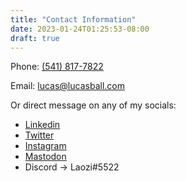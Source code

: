```yaml
---
title: "Contact Information"
date: 2023-01-24T01:25:53-08:00
draft: true
---
```


Phone: [(541) 817-7822](tel:5418177822)

Email: lucas@lucasball.com

Or direct message on any of my socials:

- [Linkedin](www.linkedin.com/in/lucasballr)
- [Twitter](https://twitter.com/lucasballr)
- [Instagram](https://www.instagram.com/lucasballr/)
- [Mastodon](https://ioc.exchange/@laozi)
- Discord -> Laozi#5522

